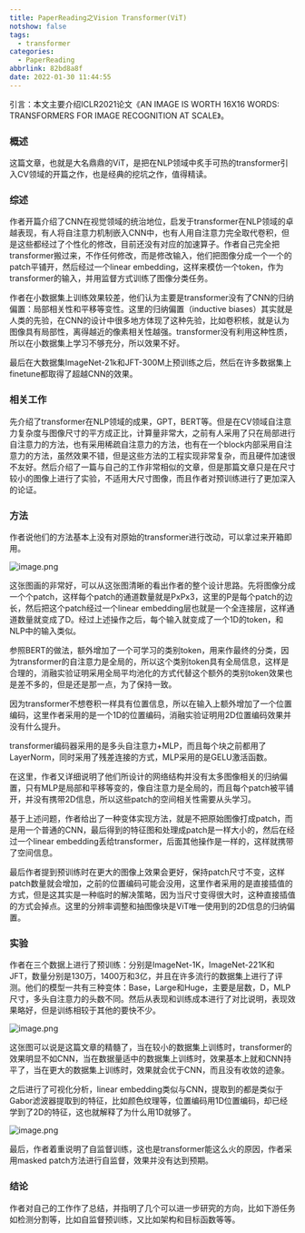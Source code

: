 ```yaml
---
title: PaperReading之Vision Transformer(ViT)
notshow: false
tags:
  - transformer
categories:
  - PaperReading
abbrlink: 82bd8a8f
date: 2022-01-30 11:44:55
---
```


引言：本文主要介绍ICLR2021论文《AN IMAGE IS WORTH 16X16 WORDS: TRANSFORMERS FOR IMAGE RECOGNITION AT SCALE》。

<!--more-->

### 概述

这篇文章，也就是大名鼎鼎的ViT，是把在NLP领域中炙手可热的transformer引入CV领域的开篇之作，也是经典的挖坑之作，值得精读。



### 综述

作者开篇介绍了CNN在视觉领域的统治地位，启发于transformer在NLP领域的卓越表现，有人将自注意力机制嵌入CNN中，也有人用自注意力完全取代卷积，但是这些都经过了个性化的修改，目前还没有对应的加速算子。作者自己完全把transformer搬过来，不作任何修改，而是修改输入，他们把图像分成一个一个的patch平铺开，然后经过一个linear embedding，这样来模仿一个token，作为transformer的输入，并用监督方式训练了图像分类任务。

作者在小数据集上训练效果较差，他们认为主要是transformer没有了CNN的归纳偏置：局部相关性和平移等变性。这里的归纳偏置（inductive biases）其实就是人类的先验，在CNN的设计中很多地方体现了这种先验，比如卷积核，就是认为图像具有局部性，离得越近的像素相关性越强。transformer没有利用这种性质，所以在小数据集上学习不够充分，所以效果不好。

最后在大数据集ImageNet-21k和JFT-300M上预训练之后，然后在许多数据集上finetune都取得了超越CNN的效果。



### 相关工作

先介绍了transformer在NLP领域的成果，GPT，BERT等。但是在CV领域自注意力复杂度与图像尺寸的平方成正比，计算量非常大，之前有人采用了只在局部进行自注意力的方法，也有采用稀疏自注意力的方法，也有在一个block内部采用自注意力的方法，虽然效果不错，但是这些方法的工程实现非常复杂，而且硬件加速很不友好。然后介绍了一篇与自己的工作非常相似的文章，但是那篇文章只是在尺寸较小的图像上进行了实验，不适用大尺寸图像，而且作者对预训练进行了更加深入的论证。



### 方法

作者说他们的方法基本上没有对原始的transformer进行改动，可以拿过来开箱即用。

![image.png](https://s2.loli.net/2022/01/30/Rz271Qcp4aEMfBT.png)

这张图画的非常好，可以从这张图清晰的看出作者的整个设计思路。先将图像分成一个个patch，这样每个patch的通道数量就是PxPx3，这里的P是每个patch的边长，然后把这个patch经过一个linear embedding层也就是一个全连接层，这样通道数量就变成了D。经过上述操作之后，每个输入就变成了一个1D的token，和NLP中的输入类似。

参照BERT的做法，额外增加了一个可学习的类别token，用来作最终的分类，因为transformer的自注意力是全局的，所以这个类别token具有全局信息，这样是合理的，消融实验证明采用全局平均池化的方式代替这个额外的类别token效果也是差不多的，但是还是那一点，为了保持一致。

因为transformer不想卷积一样具有位置信息，所以在输入上额外增加了一个位置编码，这里作者采用的是一个1D的位置编码，消融实验证明用2D位置编码效果并没有什么提升。

transformer编码器采用的是多头自注意力+MLP，而且每个块之前都用了LayerNorm，同时采用了残差连接的方式，MLP采用的是GELU激活函数。

在这里，作者又详细说明了他们所设计的网络结构并没有太多图像相关的归纳偏置，只有MLP是局部和平移等变的，像自注意力是全局的，而且每个patch被平铺开，并没有携带2D信息，所以这些patch的空间相关性需要从头学习。

基于上述问题，作者给出了一种变体实现方法，就是不把原始图像打成patch，而是用一个普通的CNN，最后得到的特征图和处理成patch是一样大小的，然后在经过一个linear embedding丢给transformer，后面其他操作是一样的，这样就携带了空间信息。

最后作者提到预训练时在更大的图像上效果会更好，保持patch尺寸不变，这样patch数量就会增加，之前的位置编码可能会没用，这里作者采用的是直接插值的方式，但是这其实是一种临时的解决策略，因为当尺寸变得很大时，这种直接插值的方式会掉点。这里的分辨率调整和抽图像块是ViT唯一使用到的2D信息的归纳偏置。



### 实验

作者在三个数据上进行了预训练：分别是ImageNet-1K，ImageNet-221K和JFT，数量分别是130万，1400万和3亿，并且在许多流行的数据集上进行了评测。他们的模型一共有三种变体：Base，Large和Huge，主要是层数，D，MLP尺寸，多头自注意力的头数不同。然后从表现和训练成本进行了对比说明，表现效果略好，但是训练相较于其他的要快不少。

![image.png](https://s2.loli.net/2022/01/30/zl42HWZNvSYnj6b.png)

这张图可以说是这篇文章的精髓了，当在较小的数据集上训练时，transformer的效果明显不如CNN，当在数据量适中的数据集上训练时，效果基本上就和CNN持平了，当在更大的数据集上训练时，效果就会优于CNN，而且没有收敛的迹象。

之后进行了可视化分析，linear embedding类似与CNN，提取到的都是类似于Gabor滤波器提取到的特征，比如颜色纹理等，位置编码用1D位置编码，却已经学到了2D的特征，这也就解释了为什么用1D就够了。

![image.png](https://s2.loli.net/2022/01/30/9etDSmUHnabWCuV.png)

最后，作者着重说明了自监督训练，这也是transformer能这么火的原因，作者采用masked patch方法进行自监督，效果并没有达到预期。

### 结论

作者对自己的工作作了总结，并指明了几个可以进一步研究的方向，比如下游任务如检测分割等，比如自监督预训练，又比如架构和目标函数等等。
